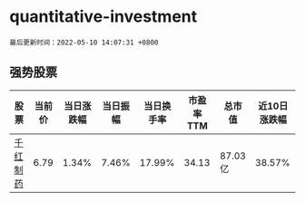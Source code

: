 # quantitative-investment

`最后更新时间：2022-05-10 14:07:31 +0800`

## 强势股票

|股票|当前价|当日涨跌幅|当日振幅|当日换手率|市盈率TTM|总市值|近10日涨跌幅|
|----|----|----|----|----|----|----|----|
|[千红制药](https://xueqiu.com/S/SZ002550)|6.79|1.34%|7.46%|17.99%|34.13|87.03亿|38.57%|
